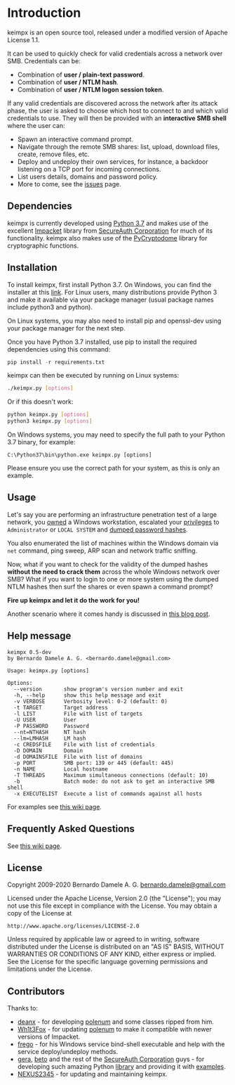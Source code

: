 # Introduction

keimpx is an open source tool, released under a modified version of Apache License 1.1.

It can be used to quickly check for valid credentials across a network over SMB. Credentials can be:

* Combination of **user / plain-text password**.
* Combination of **user / NTLM hash**.
* Combination of **user / NTLM logon session token**.

If any valid credentials are discovered across the network after its attack phase, the user is asked to choose which host to connect to and which valid credentials to use. They will then be provided with an **interactive SMB shell** where the user can:

* Spawn an interactive command prompt.
* Navigate through the remote SMB shares: list, upload, download files, create, remove files, etc.
* Deploy and undeploy their own services, for instance, a backdoor listening on a TCP port for incoming connections.
* List users details, domains and password policy.
* More to come, see the [issues](https://github.com/nccgroup/keimpx/issues) page.

## Dependencies

keimpx is currently developed using [Python 3.7](https://www.python.org/) and makes use of the excellent [Impacket](https://github.com/SecureAuthCorp/impacket) library from [SecureAuth Corporation](https://www.secureauth.com/) for much of its functionality. keimpx also makes use of the [PyCryptodome](https://github.com/Legrandin/pycryptodome) library for cryptographic functions.

## Installation

To install keimpx, first install Python 3.7. On Windows, you can find the installer at this [link](https://www.python.org/downloads/release/python-376/). For Linux users, many distributions provide Python 3 and make it available via your package manager (usual package names include python3 and python).

On Linux systems, you may also need to install pip and openssl-dev using your package manager for the next step.

Once you have Python 3.7 installed, use pip to install the required dependencies using this command:
```python
pip install -r requirements.txt
```
keimpx can then be executed by running on Linux systems:
```bash
./keimpx.py [options]
```
Or if this doesn't work:
```bash
python keimpx.py [options]
python3 keimpx.py [options]
```

On Windows systems, you may need to specify the full path to your Python 3.7 binary, for example:
```
C:\Python37\bin\python.exe keimpx.py [options]
```
Please ensure you use the correct path for your system, as this is only an example.

## Usage

Let's say you are performing an infrastructure penetration test of a large network, you 
[owned](http://metasploit.com/) a Windows workstation, escalated your [privileges](http://technet.microsoft.com/en-us/sysinternals/bb664922.aspx) to `Administrator` or `LOCAL SYSTEM` and [dumped password hashes](http://bernardodamele.blogspot.com/search/label/dump).

You also enumerated the list of machines within the Windows domain via `net` command, ping sweep, ARP scan and network traffic sniffing.

Now, what if you want to check for the validity of the dumped hashes **without the need to crack them** across the whole Windows network over SMB? What if you want to login to one or more system using the dumped NTLM hashes then surf the shares or even spawn a command prompt?

**Fire up keimpx and let it do the work for you!**

Another scenario where it comes handy is discussed in [this blog post](http://bernardodamele.blogspot.com/2009/11/abuse-citrix-and-own-domain.html).

## Help message

    keimpx 0.5-dev
    by Bernardo Damele A. G. <bernardo.damele@gmail.com>
        
    Usage: keimpx.py [options]

    Options:
      --version       show program's version number and exit
      -h, --help      show this help message and exit
      -v VERBOSE      Verbosity level: 0-2 (default: 0)
      -t TARGET       Target address
      -l LIST         File with list of targets
      -U USER         User
      -P PASSWORD     Password
      --nt=NTHASH     NT hash
      --lm=LMHASH     LM hash
      -c CREDSFILE    File with list of credentials
      -D DOMAIN       Domain
      -d DOMAINSFILE  File with list of domains
      -p PORT         SMB port: 139 or 445 (default: 445)
      -n NAME         Local hostname
      -T THREADS      Maximum simultaneous connections (default: 10)
      -b              Batch mode: do not ask to get an interactive SMB shell
      -x EXECUTELIST  Execute a list of commands against all hosts

For examples see [this wiki page](https://github.com/nccgroup/keimpx/wiki/Examples).

## Frequently Asked Questions

See [this wiki page](https://github.com/nccgroup/keimpx/wiki/FAQ).

## License

Copyright 2009-2020 Bernardo Damele A. G. <bernardo.damele@gmail.com>

Licensed under the Apache License, Version 2.0 (the "License");
you may not use this file except in compliance with the License.
You may obtain a copy of the License at

    http://www.apache.org/licenses/LICENSE-2.0

Unless required by applicable law or agreed to in writing, software
distributed under the License is distributed on an "AS IS" BASIS,
WITHOUT WARRANTIES OR CONDITIONS OF ANY KIND, either express or implied.
See the License for the specific language governing permissions and
limitations under the License.

## Contributors

Thanks to:

* [deanx](mailto:deanx@65535.com) - for developing [polenum](http://labs.portcullis.co.uk/application/polenum/) and some classes ripped from him.
* [Wh1t3Fox](https://github.com/Wh1t3Fox) - for updating [polenum](https://github.com/Wh1t3Fox) to make it compatible with newer versions of Impacket.
* [frego](mailto:frego@0x3f.net) - for his Windows service bind-shell executable and help with the service deploy/undeploy methods.
* [gera](mailto:gera@coresecurity.com), [beto](mailto:bethus@gmail.com) and the rest of the [SecureAuth Corporation](https://www.secureauth.com/) guys - for developing such amazing Python [library](https://github.com/SecureAuthCorp/impacket) and providing it with [examples](https://github.com/SecureAuthCorp/impacket/tree/master/examples).
* [NEXUS2345](https://github.com/nexus2345) - for updating and maintaining keimpx.
